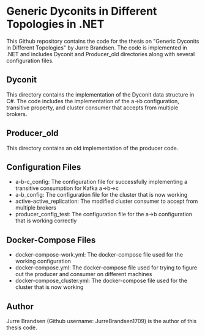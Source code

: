 # Generic Dyconits in Different Topologies in .NET
This Github repository contains the code for the thesis on "Generic Dyconits in Different Topologies" by Jurre Brandsen. The code is implemented in .NET and includes Dyconit and Producer_old directories along with several configuration files.

## Dyconit
This directory contains the implementation of the Dyconit data structure in C#. The code includes the implementation of the a->b configuration, transitive property, and cluster consumer that accepts from multiple brokers.

## Producer_old
This directory contains an old implementation of the producer code.

## Configuration Files
* a-b-c_config: The configuration file for successfully implementing a transitive consumption for Kafka a->b->c
* a-b_config: The configuration file for the cluster that is now working
* active-active_replication: The modified cluster consumer to accept from multiple brokers
* producer_config_test: The configuration file for the a->b configuration that is working correctly

## Docker-Compose Files
* docker-compose-work.yml: The docker-compose file used for the working configuration
* docker-compose.yml: The docker-compose file used for trying to figure out the producer and consumer on different machines
* docker-compose_cluster.yml: The docker-compose file used for the cluster that is now working

## Author
Jurre Brandsen (Github username: JurreBrandsen1709) is the author of this thesis code.
